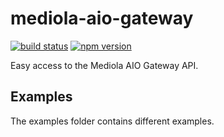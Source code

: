 # mediola-aio-gateway
[![build status](https://img.shields.io/github/workflow/status/bergos/mediola-aio-gateway/Test)](https://github.com/bergos/mediola-aio-gateway/actions/workflows/test.yaml)
[![npm version](https://img.shields.io/npm/v/mediola-aio-gateway.svg)](https://www.npmjs.com/package/mediola-aio-gateway)

Easy access to the Mediola AIO Gateway API.

## Examples

The examples folder contains different examples.
